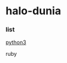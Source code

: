 # halo-dunia

### list

[python3](https://github.com/fedrikaristiyanto/halo-dunia/blob/master/halodunia_python3.py)

ruby
